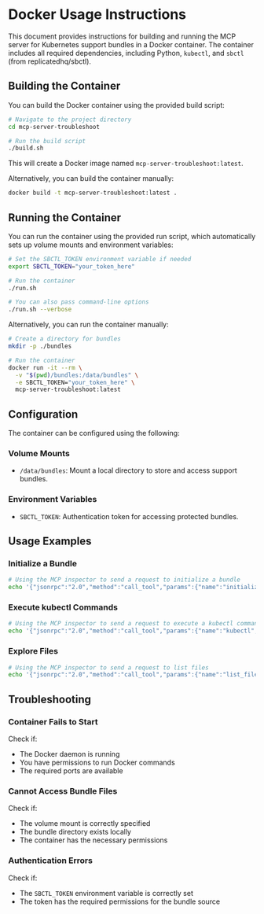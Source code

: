 # Docker Usage Instructions

This document provides instructions for building and running the MCP server for Kubernetes support bundles in a Docker container. The container includes all required dependencies, including Python, `kubectl`, and `sbctl` (from replicatedhq/sbctl).

## Building the Container

You can build the Docker container using the provided build script:

```bash
# Navigate to the project directory
cd mcp-server-troubleshoot

# Run the build script
./build.sh
```

This will create a Docker image named `mcp-server-troubleshoot:latest`.

Alternatively, you can build the container manually:

```bash
docker build -t mcp-server-troubleshoot:latest .
```

## Running the Container

You can run the container using the provided run script, which automatically sets up volume mounts and environment variables:

```bash
# Set the SBCTL_TOKEN environment variable if needed
export SBCTL_TOKEN="your_token_here"

# Run the container
./run.sh

# You can also pass command-line options
./run.sh --verbose
```

Alternatively, you can run the container manually:

```bash
# Create a directory for bundles
mkdir -p ./bundles

# Run the container
docker run -it --rm \
  -v "$(pwd)/bundles:/data/bundles" \
  -e SBCTL_TOKEN="your_token_here" \
  mcp-server-troubleshoot:latest
```

## Configuration

The container can be configured using the following:

### Volume Mounts

- `/data/bundles`: Mount a local directory to store and access support bundles.

### Environment Variables

- `SBCTL_TOKEN`: Authentication token for accessing protected bundles.

## Usage Examples

### Initialize a Bundle

```bash
# Using the MCP inspector to send a request to initialize a bundle
echo '{"jsonrpc":"2.0","method":"call_tool","params":{"name":"initialize_bundle","arguments":{"source":"https://example.com/bundle.tar.gz"}}}' | ./run.sh
```

### Execute kubectl Commands

```bash
# Using the MCP inspector to send a request to execute a kubectl command
echo '{"jsonrpc":"2.0","method":"call_tool","params":{"name":"kubectl","arguments":{"command":"get pods"}}}' | ./run.sh
```

### Explore Files

```bash
# Using the MCP inspector to send a request to list files
echo '{"jsonrpc":"2.0","method":"call_tool","params":{"name":"list_files","arguments":{"path":"logs"}}}' | ./run.sh
```

## Troubleshooting

### Container Fails to Start

Check if:
- The Docker daemon is running
- You have permissions to run Docker commands
- The required ports are available

### Cannot Access Bundle Files

Check if:
- The volume mount is correctly specified
- The bundle directory exists locally
- The container has the necessary permissions

### Authentication Errors

Check if:
- The `SBCTL_TOKEN` environment variable is correctly set
- The token has the required permissions for the bundle source
